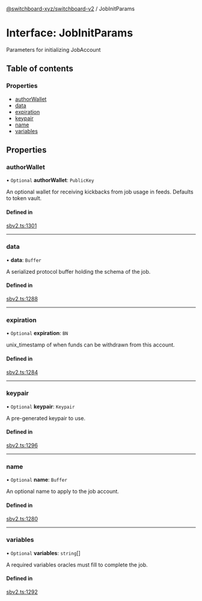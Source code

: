 [@switchboard-xyz/switchboard-v2](/api/switchboardv2-api) / JobInitParams

# Interface: JobInitParams

Parameters for initializing JobAccount

## Table of contents

### Properties

- [authorWallet](JobInitParams.md#authorwallet)
- [data](JobInitParams.md#data)
- [expiration](JobInitParams.md#expiration)
- [keypair](JobInitParams.md#keypair)
- [name](JobInitParams.md#name)
- [variables](JobInitParams.md#variables)

## Properties

### authorWallet

• `Optional` **authorWallet**: `PublicKey`

An optional wallet for receiving kickbacks from job usage in feeds.
Defaults to token vault.

#### Defined in

[sbv2.ts:1301](https://github.com/switchboard-xyz/switchboardv2-api/blob/dad46fc4/src/sbv2.ts#L1301)

---

### data

• **data**: `Buffer`

A serialized protocol buffer holding the schema of the job.

#### Defined in

[sbv2.ts:1288](https://github.com/switchboard-xyz/switchboardv2-api/blob/dad46fc4/src/sbv2.ts#L1288)

---

### expiration

• `Optional` **expiration**: `BN`

unix_timestamp of when funds can be withdrawn from this account.

#### Defined in

[sbv2.ts:1284](https://github.com/switchboard-xyz/switchboardv2-api/blob/dad46fc4/src/sbv2.ts#L1284)

---

### keypair

• `Optional` **keypair**: `Keypair`

A pre-generated keypair to use.

#### Defined in

[sbv2.ts:1296](https://github.com/switchboard-xyz/switchboardv2-api/blob/dad46fc4/src/sbv2.ts#L1296)

---

### name

• `Optional` **name**: `Buffer`

An optional name to apply to the job account.

#### Defined in

[sbv2.ts:1280](https://github.com/switchboard-xyz/switchboardv2-api/blob/dad46fc4/src/sbv2.ts#L1280)

---

### variables

• `Optional` **variables**: `string`[]

A required variables oracles must fill to complete the job.

#### Defined in

[sbv2.ts:1292](https://github.com/switchboard-xyz/switchboardv2-api/blob/dad46fc4/src/sbv2.ts#L1292)
